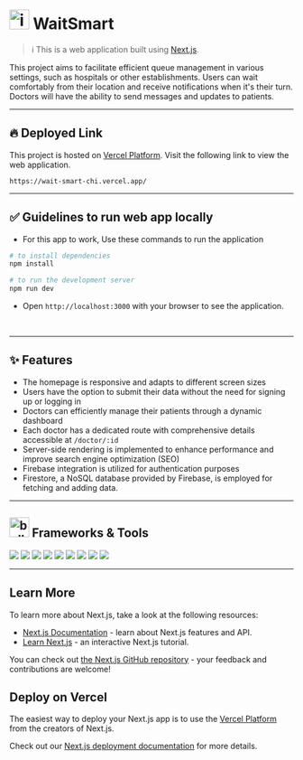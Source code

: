 
# <img src="https://github.com/Anmol-Baranwal/WaitSmart/assets/74038190/cfd5e684-36b7-46e6-a028-a280263c5128" alt="icon of todo list" width="35" /> WaitSmart

> :information_source: This is a web application built using [Next.js](https://nextjs.org/).

This project aims to facilitate efficient queue management in various settings, such as hospitals or other establishments. Users can wait comfortably from their location and receive notifications when it's their turn. Doctors will have the ability to send messages and updates to patients.

<hr>

## :fire: Deployed Link ##

This project is hosted on [Vercel Platform](https://vercel.com/). Visit the following link to view the web application.

```
https://wait-smart-chi.vercel.app/
```
<hr>

## ✅ Guidelines to run web app locally

- For this app to work, Use these commands to run the application

```bash
# to install dependencies 
npm install

# to run the development server
npm run dev
```

- Open `http://localhost:3000` with your browser to see the application.

<br>

<hr>

## ✨ Features

- The homepage is responsive and adapts to different screen sizes
- Users have the option to submit their data without the need for signing up or logging in
- Doctors can efficiently manage their patients through a dynamic dashboard
- Each doctor has a dedicated route with comprehensive details accessible at `/doctor/:id`
- Server-side rendering is implemented to enhance performance and improve search engine optimization (SEO)
- Firebase integration is utilized for authentication purposes
- Firestore, a NoSQL database provided by Firebase, is employed for fetching and adding data.

<hr>

## <img src="https://user-images.githubusercontent.com/74038190/221857984-5bf77e81-6f65-4502-a7c8-f29a978efb3f.png" alt="bullseye" width="35" /> Frameworks & Tools
<img src="https://img.shields.io/badge/next.js-000000?style=for-the-badge&logo=nextdotjs&logoColor=white" /> <img src="https://img.shields.io/badge/JavaScript-323330?style=for-the-badge&logo=javascript&logoColor=F7DF1E" />
<img src="https://img.shields.io/badge/React-20232A?style=for-the-badge&logo=react&logoColor=61DAFB" />
<img src="https://img.shields.io/badge/GitHub-100000?style=for-the-badge&logo=github&logoColor=white" />
<img src="https://img.shields.io/badge/Chakra--UI-319795?style=for-the-badge&logo=chakra-ui&logoColor=white" />
<img src="https://img.shields.io/badge/CSS3-1572B6?style=for-the-badge&logo=css3&logoColor=white" />
<img src="https://img.shields.io/badge/npm-CB3837?style=for-the-badge&logo=npm&logoColor=white" />
<img src="https://img.shields.io/badge/Lighthouse-F44B21?style=for-the-badge&logo=Lighthouse&logoColor=white" />
<img src="https://img.shields.io/badge/Vercel-000000?style=for-the-badge&logo=vercel&logoColor=white" />

<hr>
 
## Learn More

To learn more about Next.js, take a look at the following resources:

- [Next.js Documentation](https://nextjs.org/docs) - learn about Next.js features and API.
- [Learn Next.js](https://nextjs.org/learn) - an interactive Next.js tutorial.

You can check out [the Next.js GitHub repository](https://github.com/vercel/next.js/) - your feedback and contributions are welcome!

## Deploy on Vercel

The easiest way to deploy your Next.js app is to use the [Vercel Platform](https://vercel.com/new?utm_medium=default-template&filter=next.js&utm_source=create-next-app&utm_campaign=create-next-app-readme) from the creators of Next.js.

Check out our [Next.js deployment documentation](https://nextjs.org/docs/deployment) for more details.
